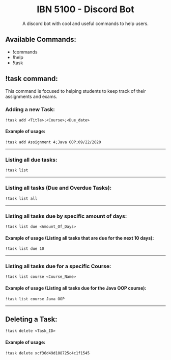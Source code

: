 <h1 align="center">IBN 5100 - Discord Bot</h1>

<p align="center">
  A discord bot with cool and useful commands to help users.
</p>

## Available Commands:

* !commands
* !help
* !task

## !task command:

<p>This command is focused to helping students to keep track of their assignments and exams.</p>

### Adding a new Task:
```
!task add <Title>;<Course>;<Due_date>
```
#### Example of usage:
```
!task add Assignment 4;Java OOP;09/22/2020
```
<hr>

### Listing all due tasks:
```
!task list 
```
<hr>

### Listing all tasks (Due and Overdue Tasks):
```
!task list all 
```
<hr>

### Listing all tasks due by specific amount of days:
```
!task list due <Amount_Of_Days> 
```
#### Example of usage (Listing all tasks that are due for the next 10 days):
```
!task list due 10 
```
<hr>

### Listing all tasks due for a specific Course:
```
!task list course <Course_Name> 
```
#### Example of usage (Listing all tasks due for the Java OOP course):
```
!task list course Java OOP
```
<hr>

## Deleting a Task:
```
!task delete <Task_ID>
```
#### Example of usage:
```
!task delete xcf36d49d108725c4c1f1545 
```
